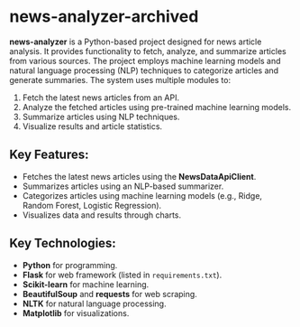 # news-analyzer-archived

**news-analyzer** is a Python-based project designed for news article analysis. It provides functionality to fetch, analyze, and summarize articles from various sources. The project employs machine learning models and natural language processing (NLP) techniques to categorize articles and generate summaries. The system uses multiple modules to:
1. Fetch the latest news articles from an API.
2. Analyze the fetched articles using pre-trained machine learning models.
3. Summarize articles using NLP techniques.
4. Visualize results and article statistics.

## Key Features:
- Fetches the latest news articles using the **NewsDataApiClient**.
- Summarizes articles using an NLP-based summarizer.
- Categorizes articles using machine learning models (e.g., Ridge, Random Forest, Logistic Regression).
- Visualizes data and results through charts.

## Key Technologies:
- **Python** for programming.
- **Flask** for web framework (listed in `requirements.txt`).
- **Scikit-learn** for machine learning.
- **BeautifulSoup** and **requests** for web scraping.
- **NLTK** for natural language processing.
- **Matplotlib** for visualizations.
